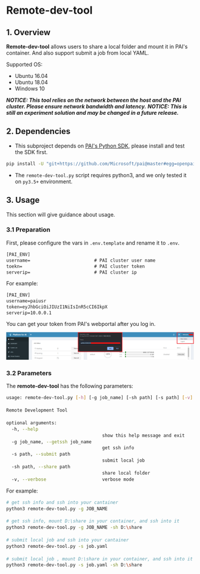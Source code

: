 # Remote-dev-tool

## 1. Overview

**Remote-dev-tool** allows users to share a local folder and mount it in PAI's container.
And also support submit a job from local YAML.

Supported OS:
- Ubuntu 16.04
- Ubuntu 18.04
- Windows 10

***NOTICE: This tool relies on the network between the host and the PAI cluster. Please ensure network bandwidth and latency.***
***NOTICE: This is still an experiment solution and may be changed in a future release.***

## 2. Dependencies

- This subproject depends on [PAI's Python SDK](https://github.com/microsoft/pai/tree/master/contrib/python-sdk), please install and test the SDK first.

```sh
pip install -U "git+https://github.com/Microsoft/pai@master#egg=openpaisdk&subdirectory=contrib/python-sdk"
```

- The `remote-dev-tool.py` script requires python3, and we only tested it on `py3.5+` environment.

## 3. Usage

This section will give guidance about usage.

### 3.1 Preparation

First, please configure the vars in `.env.template` and rename it to `.env`.

```
[PAI_ENV]
username=                        # PAI cluster user name
toekn=                           # PAI cluster token
serverip=                        # PAI cluster ip
```

For example:
```
[PAI_ENV]
username=paiusr
token=eyJhbGciOiJIUzI1NiIsInR5cCI6IkpX
serverip=10.0.0.1
```

You can get your token from PAI's webportal after you log in.

![](./imgs/token.png)

### 3.2 Parameters

The **remote-dev-tool** has the following parameters:

```sh
usage: remote-dev-tool.py [-h] [-g job_name] [-sh path] [-s path] [-v]

Remote Development Tool

optional arguments:
  -h, --help                        
                                    show this help message and exit
  -g job_name, --getssh job_name
                                    get ssh info
  -s path, --submit path
                                    submit local job
  -sh path, --share path
                                    share local folder
  -v, --verbose                     verbose mode
```

For example:

```sh
# get ssh info and ssh into your cantainer
python3 remote-dev-tool.py -g JOB_NAME

# get ssh info, mount D:\share in your container, and ssh into it
python3 remote-dev-tool.py -g JOB_NAME -sh D:\share

# submit local job and ssh into your cantainer
python3 remote-dev-tool.py -s job.yaml

# submit local job , mount D:\share in your container, and ssh into it
python3 remote-dev-tool.py -s job.yaml -sh D:\share
```
